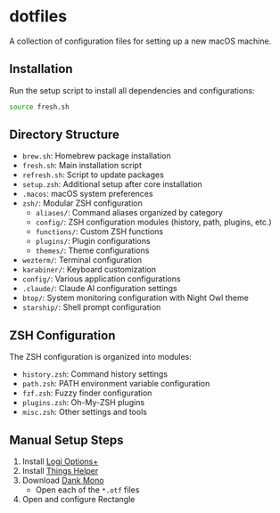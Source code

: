 # dotfiles

A collection of configuration files for setting up a new macOS machine.

## Installation

Run the setup script to install all dependencies and configurations:

```bash
source fresh.sh
```

## Directory Structure

- `brew.sh`: Homebrew package installation
- `fresh.sh`: Main installation script
- `refresh.sh`: Script to update packages
- `setup.zsh`: Additional setup after core installation
- `.macos`: macOS system preferences
- `zsh/`: Modular ZSH configuration
  - `aliases/`: Command aliases organized by category
  - `config/`: ZSH configuration modules (history, path, plugins, etc.)
  - `functions/`: Custom ZSH functions
  - `plugins/`: Plugin configurations
  - `themes/`: Theme configurations
- `wezterm/`: Terminal configuration
- `karabiner/`: Keyboard customization
- `config/`: Various application configurations
- `.claude/`: Claude AI configuration settings
- `btop/`: System monitoring configuration with Night Owl theme
- `starship/`: Shell prompt configuration

## ZSH Configuration

The ZSH configuration is organized into modules:

- `history.zsh`: Command history settings
- `path.zsh`: PATH environment variable configuration
- `fzf.zsh`: Fuzzy finder configuration
- `plugins.zsh`: Oh-My-ZSH plugins
- `misc.zsh`: Other settings and tools

## Manual Setup Steps

1. Install [Logi Options+](https://www.logitech.com/en-us/software/logi-options-plus.html#customization-app-download)
2. Install [Things Helper](https://culturedcode.com/things/mac/help/things-sandboxing-helper-things3/)
3. Download [Dank Mono](https://app.gumroad.com/d/3e20027692193b28190488bbd8cf0f1f)
   - Open each of the `*.otf` files
4. Open and configure Rectangle
